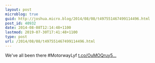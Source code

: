 ```yaml
---
layout: post
microblog: true
guid: http://joshua.micro.blog/2014/08/08/t497551467499114496.html
post_id: 40932
date: 2014-08-08T12:14:48+1100
lastmod: 2019-07-30T17:41:48+1100
type: post
url: /2014/08/08/t497551467499114496.html
---
```

We've all been there #MotorwayLyf [t.co/OuMOQruy5...](http://t.co/OuMOQruy5C)
